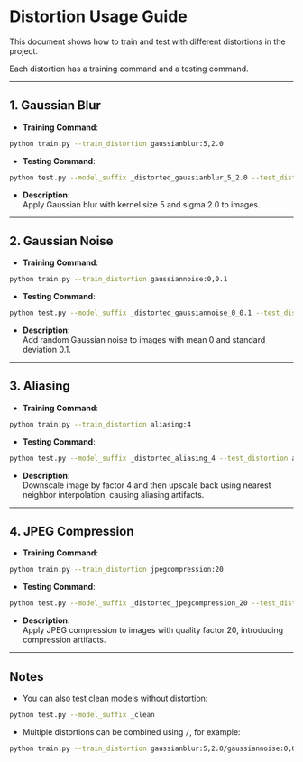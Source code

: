 # Distortion Usage Guide

This document shows how to train and test with different distortions in the project.

Each distortion has a training command and a testing command.

---

## 1. Gaussian Blur

- **Training Command**:

```bash
python train.py --train_distortion gaussianblur:5,2.0
```

- **Testing Command**:

```bash
python test.py --model_suffix _distorted_gaussianblur_5_2.0 --test_distortion gaussianblur:5,2.0
```

- **Description**:  
  Apply Gaussian blur with kernel size 5 and sigma 2.0 to images.

---

## 2. Gaussian Noise

- **Training Command**:

```bash
python train.py --train_distortion gaussiannoise:0,0.1
```

- **Testing Command**:

```bash
python test.py --model_suffix _distorted_gaussiannoise_0_0.1 --test_distortion gaussiannoise:0,0.1
```

- **Description**:  
  Add random Gaussian noise to images with mean 0 and standard deviation 0.1.

---

## 3. Aliasing

- **Training Command**:

```bash
python train.py --train_distortion aliasing:4
```

- **Testing Command**:

```bash
python test.py --model_suffix _distorted_aliasing_4 --test_distortion aliasing:4
```

- **Description**:  
  Downscale image by factor 4 and then upscale back using nearest neighbor interpolation, causing aliasing artifacts.

---

## 4. JPEG Compression

- **Training Command**:

```bash
python train.py --train_distortion jpegcompression:20
```

- **Testing Command**:

```bash
python test.py --model_suffix _distorted_jpegcompression_20 --test_distortion jpegcompression:20
```

- **Description**:  
  Apply JPEG compression to images with quality factor 20, introducing compression artifacts.

---

## Notes

- You can also test clean models without distortion:

```bash
python test.py --model_suffix _clean
```

- Multiple distortions can be combined using `/`, for example:

```bash
python train.py --train_distortion gaussianblur:5,2.0/gaussiannoise:0,0.1
```
